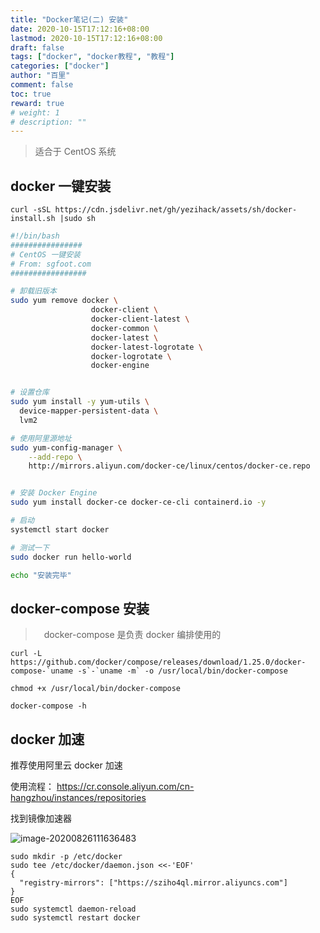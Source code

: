 ```yaml
---
title: "Docker笔记(二) 安装"
date: 2020-10-15T17:12:16+08:00
lastmod: 2020-10-15T17:12:16+08:00
draft: false
tags: ["docker", "docker教程", "教程"]
categories: ["docker"]
author: "百里"
comment: false
toc: true
reward: true
# weight: 1
# description: ""
---
```


> 适合于 CentOS 系统

## docker 一键安装

```shell
curl -sSL https://cdn.jsdelivr.net/gh/yezihack/assets/sh/docker-install.sh |sudo sh
```

```sh
#!/bin/bash
################
# CentOS 一键安装
# From: sgfoot.com
#################

# 卸载旧版本
sudo yum remove docker \
                  docker-client \
                  docker-client-latest \
                  docker-common \
                  docker-latest \
                  docker-latest-logrotate \
                  docker-logrotate \
                  docker-engine


# 设置仓库
sudo yum install -y yum-utils \
  device-mapper-persistent-data \
  lvm2

# 使用阿里源地址
sudo yum-config-manager \
    --add-repo \
    http://mirrors.aliyun.com/docker-ce/linux/centos/docker-ce.repo


# 安装 Docker Engine
sudo yum install docker-ce docker-ce-cli containerd.io -y

# 启动
systemctl start docker

# 测试一下
sudo docker run hello-world

echo "安装完毕"
```



## docker-compose 安装

> 　docker-compose 是负责 docker 编排使用的

```shell
curl -L https://github.com/docker/compose/releases/download/1.25.0/docker-compose-`uname -s`-`uname -m` -o /usr/local/bin/docker-compose

chmod +x /usr/local/bin/docker-compose

docker-compose -h
```

## docker 加速

推荐使用阿里云 docker 加速

使用流程： https://cr.console.aliyun.com/cn-hangzhou/instances/repositories

找到镜像加速器

![image-20200826111636483](https://cdn.jsdelivr.net/gh/yezihack/assets/b/20200826111637.png?imageslim)

```
sudo mkdir -p /etc/docker
sudo tee /etc/docker/daemon.json <<-'EOF'
{
  "registry-mirrors": ["https://sziho4ql.mirror.aliyuncs.com"]
}
EOF
sudo systemctl daemon-reload
sudo systemctl restart docker
```